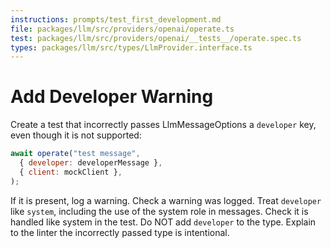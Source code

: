 ```yaml
---
instructions: prompts/test_first_development.md
file: packages/llm/src/providers/openai/operate.ts
test: packages/llm/src/providers/openai/__tests__/operate.spec.ts
types: packages/llm/src/types/LlmProvider.interface.ts
---
```


# Add Developer Warning

Create a test that incorrectly passes LlmMessageOptions a `developer` key, even though it is not supported:

``` javascript
await operate("test message",
  { developer: developerMessage },
  { client: mockClient },
);
```

If it is present, log a warning.
Check a warning was logged.
Treat `developer` like `system`, including the use of the system role in messages.
Check it is handled like system in the test.
Do NOT add `developer` to the type.
Explain to the linter the incorrectly passed type is intentional.
